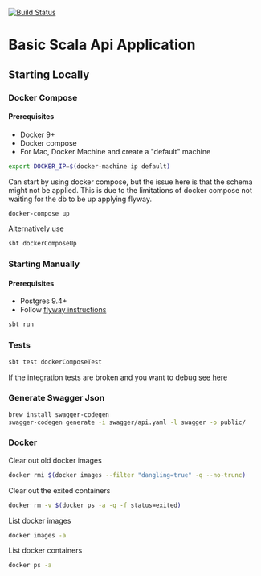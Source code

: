 [![Build Status](https://travis-ci.org/marky-mark/play-basic.svg?branch=master)](https://travis-ci.org/marky-mark/play-basic)

Basic Scala Api Application
============================

## Starting Locally

### Docker Compose

#### Prerequisites
* Docker 9+
* Docker compose
* For Mac, Docker Machine and create a "default" machine

```bash
export DOCKER_IP=$(docker-machine ip default)
```

Can start by using docker compose, but the issue here is that the schema might not be applied. This is due to the limitations of docker compose not waiting for the db to be up applying flyway.

```bash
docker-compose up
```

Alternatively use

```bash
sbt dockerComposeUp
```

### Starting Manually

#### Prerequisites

* Postgres 9.4+
* Follow [flyway instructions](https://github.com/marky-mark/play-basic/tree/master/flyway) 


```bash
sbt run
```

### Tests

```bash
sbt test dockerComposeTest
```

If the integration tests are broken and you want to debug [see here](https://github.com/Tapad/sbt-docker-compose)

### Generate Swagger Json

```bash
brew install swagger-codegen
swagger-codegen generate -i swagger/api.yaml -l swagger -o public/
```

### Docker

Clear out old docker images

```bash
docker rmi $(docker images --filter "dangling=true" -q --no-trunc) 
```

Clear out the exited containers

```bash
docker rm -v $(docker ps -a -q -f status=exited)
```

List docker images

```bash
docker images -a
```

List docker containers

```bash
docker ps -a
```


